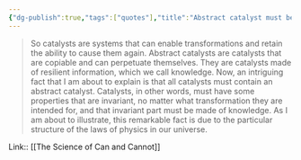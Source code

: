 ```yaml
---
{"dg-publish":true,"tags":["quotes"],"title":"Abstract catalyst must be mad of knowledge","date":"2021-09-27T11:41:00+03:00","modified_at":"2022-07-04T20:34:26+03:00","permalink":"/quotes/202109271141/","dgHomeLink":false,"dgPassFrontmatter":true}
---
```



> So catalysts are systems that can enable transformations and retain the ability to cause them again. Abstract catalysts are catalysts that are copiable and can perpetuate themselves. They are catalysts made of resilient information, which we call knowledge. Now, an intriguing fact that I am about to explain is that all catalysts must contain an abstract catalyst. Catalysts, in other words, must have some properties that are invariant, no matter what transformation they are intended for, and that invariant part must be made of knowledge. As I am about to illustrate, this remarkable fact is due to the particular structure of the laws of physics in our universe.

Link:: [[The Science of Can and Cannot]]
